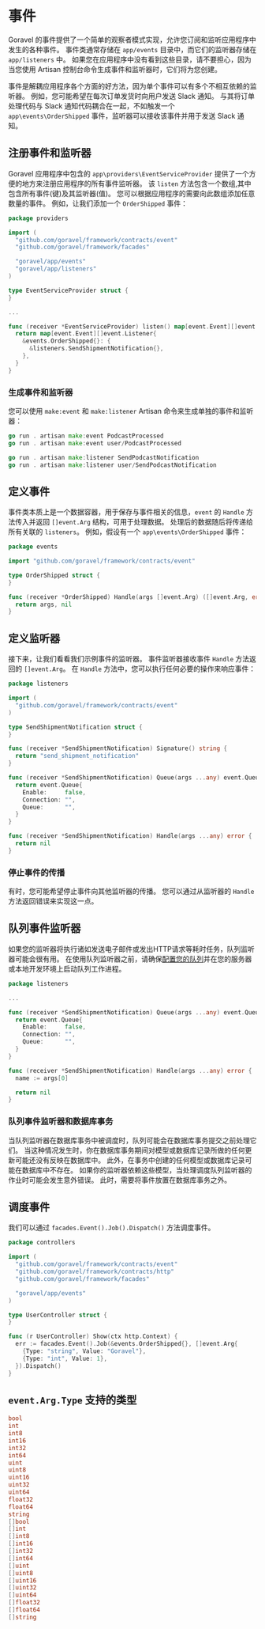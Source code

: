 # 事件

Goravel 的事件提供了一个简单的观察者模式实现，允许您订阅和监听应用程序中发生的各种事件。 事件类通常存储在 `app/events` 目录中，而它们的监听器存储在 `app/listeners` 中。 如果您在应用程序中没有看到这些目录，请不要担心，因为当您使用 Artisan 控制台命令生成事件和监听器时，它们将为您创建。

事件是解耦应用程序各个方面的好方法，因为单个事件可以有多个不相互依赖的监听器。 例如，您可能希望在每次订单发货时向用户发送 Slack 通知。 与其将订单处理代码与 Slack 通知代码耦合在一起，不如触发一个 `app\events\OrderShipped` 事件，监听器可以接收该事件并用于发送 Slack 通知。

## 注册事件和监听器

Goravel 应用程序中包含的 `app\providers\EventServiceProvider` 提供了一个方便的地方来注册应用程序的所有事件监听器。 该 `listen` 方法包含一个数组,其中包含所有事件(键)及其监听器(值)。 您可以根据应用程序的需要向此数组添加任意数量的事件。 例如，让我们添加一个
`OrderShipped` 事件：

```go
package providers

import (
  "github.com/goravel/framework/contracts/event"
  "github.com/goravel/framework/facades"

  "goravel/app/events"
  "goravel/app/listeners"
)

type EventServiceProvider struct {
}

...

func (receiver *EventServiceProvider) listen() map[event.Event][]event.Listener {
  return map[event.Event][]event.Listener{
    &events.OrderShipped{}: {
      &listeners.SendShipmentNotification{},
    },
  }
}
```

### 生成事件和监听器

您可以使用 `make:event` 和 `make:listener` Artisan 命令来生成单独的事件和监听器：

```go
go run . artisan make:event PodcastProcessed
go run . artisan make:event user/PodcastProcessed

go run . artisan make:listener SendPodcastNotification
go run . artisan make:listener user/SendPodcastNotification
```

## 定义事件

事件类本质上是一个数据容器，用于保存与事件相关的信息，`event` 的 `Handle` 方法传入并返回 `[]event.Arg` 结构，可用于处理数据。 处理后的数据随后将传递给所有关联的 `listeners`。 例如，假设有一个 `app\events\OrderShipped` 事件：

```go
package events

import "github.com/goravel/framework/contracts/event"

type OrderShipped struct {
}

func (receiver *OrderShipped) Handle(args []event.Arg) ([]event.Arg, error) {
  return args, nil
}
```

## 定义监听器

接下来，让我们看看我们示例事件的监听器。 事件监听器接收事件 `Handle` 方法返回的 `[]event.Arg`。 在 `Handle` 方法中，您可以执行任何必要的操作来响应事件：

```go
package listeners

import (
  "github.com/goravel/framework/contracts/event"
)

type SendShipmentNotification struct {
}

func (receiver *SendShipmentNotification) Signature() string {
  return "send_shipment_notification"
}

func (receiver *SendShipmentNotification) Queue(args ...any) event.Queue {
  return event.Queue{
    Enable:     false,
    Connection: "",
    Queue:      "",
  }
}

func (receiver *SendShipmentNotification) Handle(args ...any) error {
  return nil
}
```

### 停止事件的传播

有时，您可能希望停止事件向其他监听器的传播。 您可以通过从监听器的 `Handle` 方法返回错误来实现这一点。

## 队列事件监听器

如果您的监听器将执行诸如发送电子邮件或发出HTTP请求等耗时任务，队列监听器可能会很有用。 在使用队列监听器之前，请确保[配置您的队列](queues)并在您的服务器或本地开发环境上启动队列工作进程。

```go
package listeners

...

func (receiver *SendShipmentNotification) Queue(args ...any) event.Queue {
  return event.Queue{
    Enable:     false,
    Connection: "",
    Queue:      "",
  }
}

func (receiver *SendShipmentNotification) Handle(args ...any) error {
  name := args[0]

  return nil
}
```

### 队列事件监听器和数据库事务

当队列监听器在数据库事务中被调度时，队列可能会在数据库事务提交之前处理它们。 当这种情况发生时，你在数据库事务期间对模型或数据库记录所做的任何更新可能还没有反映在数据库中。 此外，在事务中创建的任何模型或数据库记录可能在数据库中不存在。 如果你的监听器依赖这些模型，当处理调度队列监听器的作业时可能会发生意外错误。 此时，需要将事件放置在数据库事务之外。

## 调度事件

我们可以通过 `facades.Event().Job().Dispatch()` 方法调度事件。

```go
package controllers

import (
  "github.com/goravel/framework/contracts/event"
  "github.com/goravel/framework/contracts/http"
  "github.com/goravel/framework/facades"

  "goravel/app/events"
)

type UserController struct {
}

func (r UserController) Show(ctx http.Context) {
  err := facades.Event().Job(&events.OrderShipped{}, []event.Arg{
    {Type: "string", Value: "Goravel"},
    {Type: "int", Value: 1},
  }).Dispatch()
}
```

## `event.Arg.Type` 支持的类型

```go
bool
int
int8
int16
int32
int64
uint
uint8
uint16
uint32
uint64
float32
float64
string
[]bool
[]int
[]int8
[]int16
[]int32
[]int64
[]uint
[]uint8
[]uint16
[]uint32
[]uint64
[]float32
[]float64
[]string
```
